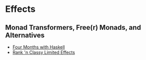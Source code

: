 # Effects
## Monad Transformers, Free(r) Monads, and Alternatives

- [Four Months with Haskell](https://lexi-lambda.github.io/blog/2016/06/12/four-months-with-haskell/)
- [Rank 'n Classy Limited Effects](http://www.parsonsmatt.org/2016/07/14/rank_n_classy_limited_effects.html)
